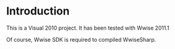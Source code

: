# Introduction #

This is a Visual 2010 project. It has been tested with Wwise 2011.1

Of course, Wwise SDK is required to compiled WwiseSharp.